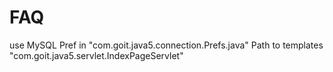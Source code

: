 # FAQ
use MySQL
Pref in "com.goit.java5.connection.Prefs.java"
Path to templates "com.goit.java5.servlet.IndexPageServlet"
